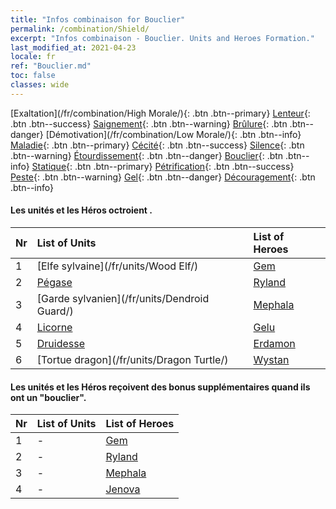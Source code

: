 ```yaml
---
title: "Infos combinaison for Bouclier"
permalink: /combination/Shield/
excerpt: "Infos combinaison - Bouclier. Units and Heroes Formation."
last_modified_at: 2021-04-23
locale: fr
ref: "Bouclier.md"
toc: false
classes: wide
---
```


  [Exaltation](/fr/combination/High Morale/){: .btn .btn--primary} [Lenteur](/fr/combination/Slow/){: .btn .btn--success} [Saignement](/fr/combination/Bleeding/){: .btn .btn--warning} [Brûlure](/fr/combination/Burning/){: .btn .btn--danger} [Démotivation](/fr/combination/Low Morale/){: .btn .btn--info} [Maladie](/fr/combination/Disease/){: .btn .btn--primary} [Cécité](/fr/combination/Blind/){: .btn .btn--success} [Silence](/fr/combination/Silence/){: .btn .btn--warning} [Étourdissement](/fr/combination/Stun/){: .btn .btn--danger} [Bouclier](/fr/combination/Shield/){: .btn .btn--info} [Statique](/fr/combination/Static/){: .btn .btn--primary} [Pétrification](/fr/combination/Petrify/){: .btn .btn--success} [Peste](/fr/combination/Plague/){: .btn .btn--warning} [Gel](/fr/combination/Freeze/){: .btn .btn--danger} [Découragement](/fr/combination/Deterrence/){: .btn .btn--info} 


#### Les unités et les Héros octroient <Bouclier>.

  | Nr |  List of Units  | List of Heroes | 
  |:---|:----------------|:---------------| 
  | 1 | [Elfe sylvaine](/fr/units/Wood Elf/) | [Gem](/fr/heroes/Gem/) |
  | 2 | [Pégase](/fr/units/Pegasus/) | [Ryland](/fr/heroes/Ryland/) |
  | 3 | [Garde sylvanien](/fr/units/Dendroid Guard/) | [Mephala](/fr/heroes/Mephala/) |
  | 4 | [Licorne](/fr/units/Unicorn/) | [Gelu](/fr/heroes/Gelu/) |
  | 5 | [Druidesse](/fr/units/Druid/) | [Erdamon](/fr/heroes/Erdamon/) |
  | 6 | [Tortue dragon](/fr/units/Dragon Turtle/) | [Wystan](/fr/heroes/Wystan/) |


#### Les unités et les Héros reçoivent des bonus supplémentaires quand ils ont un \"bouclier\".

  | Nr |  List of Units  | List of Heroes | 
  |:---|:----------------|:---------------| 
  | 1 | - | [Gem](/fr/heroes/Gem/) |
  | 2 | - | [Ryland](/fr/heroes/Ryland/) |
  | 3 | - | [Mephala](/fr/heroes/Mephala/) |
  | 4 | - | [Jenova](/fr/heroes/Jenova/) |
